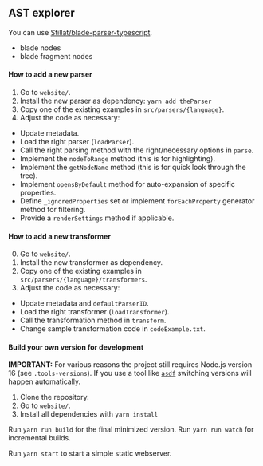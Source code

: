## AST explorer

You can use [Stillat/blade-parser-typescript](https://github.com/Stillat/blade-parser-typescript).

- blade nodes
- blade fragment nodes


#### How to add a new parser

1. Go to `website/`.
2. Install the new parser as dependency: `yarn add theParser`
3. Copy one of the existing examples in `src/parsers/{language}`.
4. Adjust the code as necessary:

- Update metadata.
- Load the right parser (`loadParser`).
- Call the right parsing method with the right/necessary options in `parse`.
- Implement the `nodeToRange` method (this is for highlighting).
- Implement the `getNodeName` method (this is for quick look through the tree).
- Implement `opensByDefault` method for auto-expansion of specific properties.
- Define `_ignoredProperties` set or implement `forEachProperty` generator method for filtering.
- Provide a `renderSettings` method if applicable.

#### How to add a new transformer

0. Go to `website/`.
1. Install the new transformer as dependency.
1. Copy one of the existing examples in `src/parsers/{language}/transformers`.
1. Adjust the code as necessary:

- Update metadata and `defaultParserID`.
- Load the right transformer (`loadTransformer`).
- Call the transformation method in `transform`.
- Change sample transformation code in `codeExample.txt`.

#### Build your own version for development

**IMPORTANT:** For various reasons the project still requires Node.js version
16 (see `.tools-versions`). If you use a tool like
[`asdf`](https://asdf-vm.com/) switching versions will happen automatically.

1. Clone the repository.
2. Go to `website/`.
3. Install all dependencies with `yarn install`

Run `yarn run build` for the final minimized version.
Run `yarn run watch` for incremental builds.

Run `yarn start` to start a simple static webserver.

